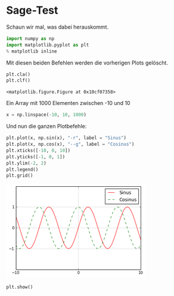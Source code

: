 
# Sage-Test

Schaun wir mal, was dabei herauskommt.


```python
import numpy as np
import matplotlib.pyplot as plt
% matplotlib inline
```

Mit diesen beiden Befehlen werden die vorherigen Plots gelöscht.


```python
plt.cla()
plt.clf()
```


    <matplotlib.figure.Figure at 0x10cf07358>


Ein Array mit 1000 Elementen zwischen -10 und 10


```python
x = np.linspace(-10, 10, 1000)
```

Und nun die ganzen Plotbefehle:


```python
plt.plot(x, np.sin(x), "-r", label = "Sinus")
plt.plot(x, np.cos(x), "--g", label = "Cosinus")
plt.xticks([-10, 0, 10])
plt.yticks([-1, 0, 1])
plt.ylim(-2, 2)
plt.legend()
plt.grid()
```


![png](output_7_0.png)



```python
plt.show()
```


